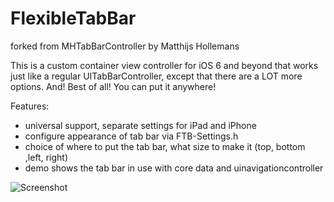 # FlexibleTabBar

forked from MHTabBarController by Matthijs Hollemans

This is a custom container view controller for iOS 6 and beyond that works just like a regular UITabBarController, except that there are a LOT more options. And! Best of all! You can put it anywhere!

Features:
- universal support, separate settings for iPad and iPhone
- configure appearance of tab bar via FTB-Settings.h
- choice of where to put the tab bar, what size to make it (top, bottom ,left, right)
- demo shows the tab bar in use with core data and uinavigationcontroller

![Screenshot](https://github.com/fidgetfu/FlexibleTabBarController/raw/master/Screenshot.png)